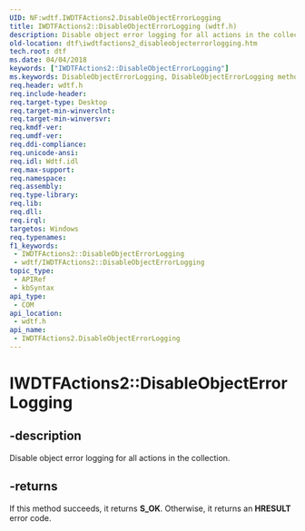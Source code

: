 ```yaml
---
UID: NF:wdtf.IWDTFActions2.DisableObjectErrorLogging
title: IWDTFActions2::DisableObjectErrorLogging (wdtf.h)
description: Disable object error logging for all actions in the collection.
old-location: dtf\iwdtfactions2_disableobjecterrorlogging.htm
tech.root: dtf
ms.date: 04/04/2018
keywords: ["IWDTFActions2::DisableObjectErrorLogging"]
ms.keywords: DisableObjectErrorLogging, DisableObjectErrorLogging method [Windows Device Testing Framework], DisableObjectErrorLogging method [Windows Device Testing Framework],IWDTFActions2 interface, IWDTFActions2 interface [Windows Device Testing Framework],DisableObjectErrorLogging method, IWDTFActions2.DisableObjectErrorLogging, IWDTFActions2::DisableObjectErrorLogging, dtf.iwdtfactions2_disableobjecterrorlogging, wdtf/IWDTFActions2::DisableObjectErrorLogging
req.header: wdtf.h
req.include-header: 
req.target-type: Desktop
req.target-min-winverclnt: 
req.target-min-winversvr: 
req.kmdf-ver: 
req.umdf-ver: 
req.ddi-compliance: 
req.unicode-ansi: 
req.idl: Wdtf.idl
req.max-support: 
req.namespace: 
req.assembly: 
req.type-library: 
req.lib: 
req.dll: 
req.irql: 
targetos: Windows
req.typenames: 
f1_keywords:
 - IWDTFActions2::DisableObjectErrorLogging
 - wdtf/IWDTFActions2::DisableObjectErrorLogging
topic_type:
 - APIRef
 - kbSyntax
api_type:
 - COM
api_location:
 - wdtf.h
api_name:
 - IWDTFActions2.DisableObjectErrorLogging
---
```


# IWDTFActions2::DisableObjectErrorLogging


## -description

Disable object error logging for all actions in the collection.

## -returns

If this method succeeds, it returns **S_OK**. Otherwise, it returns an **HRESULT** error code.

#